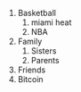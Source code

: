 1. Basketball
    1. miami heat
    2. NBA
2. Family
    1. Sisters
    2. Parents
3. Friends
4. Bitcoin